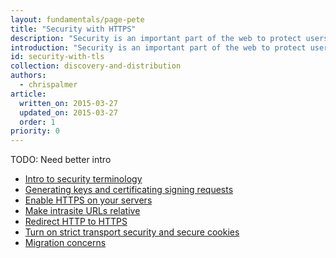 ```yaml
---
layout: fundamentals/page-pete
title: "Security with HTTPS"
description: "Security is an important part of the web to protect users and moving forward TLS support will be required to use new and exciting APIs in the future."
introduction: "Security is an important part of the web to protect users and moving forward TLS support will be required to use new and exciting APIs in the future."
id: security-with-tls
collection: discovery-and-distribution
authors:
  - chrispalmer
article:
  written_on: 2015-03-27
  updated_on: 2015-03-27
  order: 1
priority: 0
---
```


TODO: Need better intro

<ul>
  <li><a href="intro-to-security-terminology.html">Intro to security terminology</a></li>
  <li><a href="generating-keys-and-csr.html">Generating keys and certificating signing requests</a></li>
  <li><a href="enable-https-on-your-server.html">Enable HTTPS on your servers</a></li>
  <li><a href="make-intra-site-urls-relative.html">Make intrasite URLs relative</a></li>
  <li><a href="redirect-http-to-https.html">Redirect HTTP to HTTPS</a></li>
  <li><a href="turn-on-strict-transport-security-and-secure-cookies.html">Turn on strict transport security and secure cookies</a></li>
  <li><a href="migration-concerns.html">Migration concerns</a></li>
</ul>

